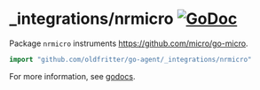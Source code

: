 # _integrations/nrmicro [![GoDoc](https://godoc.org/github.com/oldfritter/go-agent/_integrations/nrmicro?status.svg)](https://godoc.org/github.com/oldfritter/go-agent/_integrations/nrmicro)

Package `nrmicro` instruments https://github.com/micro/go-micro.

```go
import "github.com/oldfritter/go-agent/_integrations/nrmicro"
```

For more information, see
[godocs](https://godoc.org/github.com/oldfritter/go-agent/_integrations/nrmicro).
